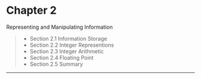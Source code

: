 Chapter 2 
=========
Representing and Manipulating Information 

> * Section 2.1 Information Storage 
> * Section 2.2 Integer Representions 
> * Section 2.3 Integer Arithmetic 
> * Section 2.4 Floating Point 
> * Section 2.5 Summary 
******

